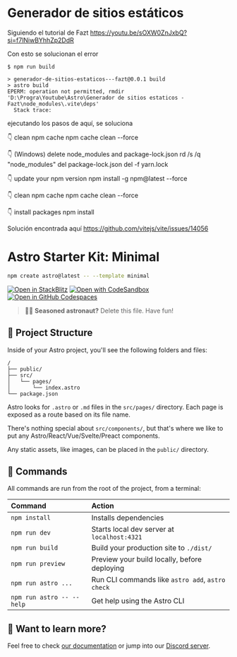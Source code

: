 # Generador de sitios estáticos

Siguiendo el tutorial de Fazt
https://youtu.be/sOXW0ZnJxbQ?si=f7lNiwBYhhZp2DdR



Con esto se solucionan el error
```
$ npm run build

> generador-de-sitios-estaticos---fazt@0.0.1 build
> astro build
EPERM: operation not permitted, rmdir 'D:\Progra\Youtube\Astro\Generador de sitios estaticos - Fazt\node_modules\.vite\deps'
  Stack trace:

```
ejecutando los pasos de aquí, se soluciona

👇️ clean npm cache
npm cache clean --force

👇️ (Windows) delete node_modules and package-lock.json
rd /s /q "node_modules"
del package-lock.json
del -f yarn.lock

👇️ update your npm version
npm install -g npm@latest --force

👇️ clean npm cache
npm cache clean --force

👇️ install packages
npm install


Solución encontrada aquí
https://github.com/vitejs/vite/issues/14056




# Astro Starter Kit: Minimal

```sh
npm create astro@latest -- --template minimal
```

[![Open in StackBlitz](https://developer.stackblitz.com/img/open_in_stackblitz.svg)](https://stackblitz.com/github/withastro/astro/tree/latest/examples/minimal)
[![Open with CodeSandbox](https://assets.codesandbox.io/github/button-edit-lime.svg)](https://codesandbox.io/p/sandbox/github/withastro/astro/tree/latest/examples/minimal)
[![Open in GitHub Codespaces](https://github.com/codespaces/badge.svg)](https://codespaces.new/withastro/astro?devcontainer_path=.devcontainer/minimal/devcontainer.json)

> 🧑‍🚀 **Seasoned astronaut?** Delete this file. Have fun!

## 🚀 Project Structure

Inside of your Astro project, you'll see the following folders and files:

```text
/
├── public/
├── src/
│   └── pages/
│       └── index.astro
└── package.json
```

Astro looks for `.astro` or `.md` files in the `src/pages/` directory. Each page is exposed as a route based on its file name.

There's nothing special about `src/components/`, but that's where we like to put any Astro/React/Vue/Svelte/Preact components.

Any static assets, like images, can be placed in the `public/` directory.

## 🧞 Commands

All commands are run from the root of the project, from a terminal:

| Command                   | Action                                           |
| :------------------------ | :----------------------------------------------- |
| `npm install`             | Installs dependencies                            |
| `npm run dev`             | Starts local dev server at `localhost:4321`      |
| `npm run build`           | Build your production site to `./dist/`          |
| `npm run preview`         | Preview your build locally, before deploying     |
| `npm run astro ...`       | Run CLI commands like `astro add`, `astro check` |
| `npm run astro -- --help` | Get help using the Astro CLI                     |

## 👀 Want to learn more?

Feel free to check [our documentation](https://docs.astro.build) or jump into our [Discord server](https://astro.build/chat).
